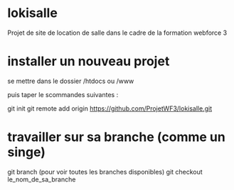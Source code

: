 # lokisalle
Projet de site de location de salle dans le cadre de la formation webforce 3

# installer un nouveau projet
se mettre dans le dossier /htdocs ou /www

puis taper le scommandes suivantes :

git init
git remote add origin https://github.com/ProjetWF3/lokisalle.git


# travailler sur sa branche (comme un singe)
git branch (pour voir toutes les branches disponibles)
git checkout le_nom_de_sa_branche


